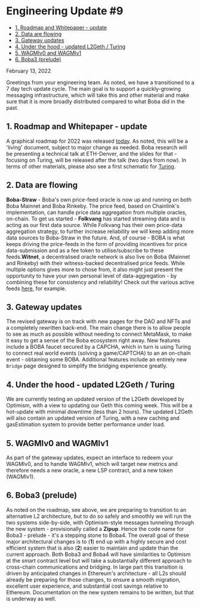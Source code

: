# Engineering Update #9

- [1. Roadmap and Whitepaper - update](#1-roadmap-and-whitepaper---update)
- [2. Data are flowing](#2-data-are-flowing)
- [3. Gateway updates](#3-gateway-updates)
- [4. Under the hood - updated L2Geth / Turing](#4-under-the-hood---updated-l2geth---turing)
- [5. WAGMIv0 and WAGMIv1](#5-wagmiv0-and-wagmiv1)
- [6. Boba3 (prelude)](#6-boba3--prelude-)

February 13, 2022

Greetings from your engineering team. As noted, we have a transitioned to a 7 day tech update cycle. The main goal is to support a quickly-growing messaging infrastructure, which will take this and other material and make sure that it is more broadly distributed compared to what Boba did in the past. 

## 1. Roadmap and Whitepaper - update

A graphical roadmap for 2022 was released [today](https://github.com/omgnetwork/optimism-v2/blob/develop/boba_documentation/roadmaps/RoadmapFeb13_2022.svg). As noted, this will be a 'living' document, subject to major change as needed. Boba research will be presenting a technical talk at ETH-Denver, and the slides for that - focusing on Turing, will be released after the talk (two days from now). In terms of other materials, please also see a first schematic for [Turing](https://github.com/omgnetwork/optimism-v2/blob/develop/boba_documentation/diagrams/TuringOverview.pdf).

## 2. Data are flowing 

**Boba-Straw** - Boba's own price-feed oracle is now up and running on both Boba Mainnet and Boba Rinkeby. The price feed, based on Chainlink's implementation, can handle price data aggregation from multiple oracles, on-chain. To get us started - **Folkvang** has started streaming data and is acting as our first data source. While Folkvang has their own price-data aggregation strategy, to further increase reliability we will keep adding more data sources to Boba-Straw in the future. And, of course - BOBA is what keeps driving the price-feeds in the form of providing incentives for price data-submission and as a fee token to utilise/subscribe to these feeds.**Witnet**, a decentralised oracle network is also live on Boba (Mainnet and Rinkeby) with their witness-backed decentralised price feeds. While multiple options gives more to chose from, it also might just present the opportunity to have your own personal level of data-aggregation - by combining these for consistency and reliability!
Check out the various active feeds [here](https://feeds.witnet.io/), for example. 

## 3. Gateway updates

The revised gateway is on track with new pages for the DAO and NFTs and a completely rewritten back-end. The main change there is to allow people to see as much as possible without needing to connect MetaMask, to make it easy to get a sense of the Boba ecosystem right away. New features include a BOBA faucet secured by a CAPCHA, which in turn is using Turing to connect real world events (solving a game/CAPTCHA) to an an on-chain event - obtaining some BOBA. Additional features include an entirely new `Bridge` page designed to simplify the bridging experience greatly. 

## 4. Under the hood - updated L2Geth / Turing

We are currently testing an updated version of the L2Geth developed by Optimism, with a view to updating our Geth this coming week. This will be a hot-update with minimal downtime (less than 2 hours). The updated L2Geth will also contain an updated version of Turing, with a new caching and gasEstimation system to provide better performance under load.

## 5. WAGMIv0 and WAGMIv1

As part of the gateway updates, expect an interface to redeem your WAGMIv0, and to handle WAGMIv1, which will target new metrics and therefore needs a new oracle, a new LSP contract, and a new token (WAGMIv1).

## 6. Boba3 (prelude)

As noted on the roadmap, see above, we are preparing to transition to an alternative L2 architecture, but to do so safely and smoothly we will run the two systems side-by-side, with Optimism-style messages tunneling through the new system - provisionally called a **Zipup**. Hence the code name for Boba3 - prelude - it's a stepping stone to Boba4. The overall goal of these major architectural changes is to (**1**) end up with a highly secure and cost efficient system that is also (**2**) easier to maintain and update than the current approach. Both Boba3 and Boba4 will have similarities to Optimism at the smart contract level but will take a substantially different approach to cross-chain communications and bridging. In large part this transition is driven by anticipated changes in Ethereum's architecture - all L2s should already be preparing for those changes, to ensure a smooth migration, excellent user experience, and substantial cost savings relative to Ethereum. Documentation on the new system remains to be written, but that is underway as well.
